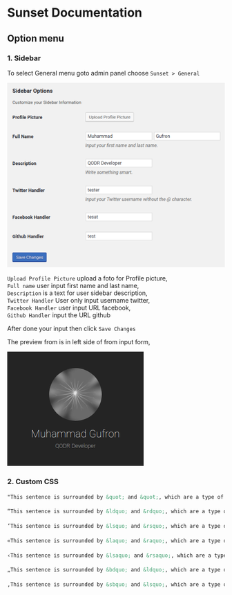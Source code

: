 # Sunset Documentation

## Option menu

### 1. Sidebar

To select General menu goto admin panel choose `Sunset > General`

![sidebar-form](DOC/img/option-1-sidebar-form.png)  

`Upload Profile Picture` upload a foto for Profile picture,  
`Full name` user input first name and last name,  
`Description` is a text for user sidebar description,  
`Twitter Handler` User only input username twitter,  
`Facebook Handler` user input URL facebook,  
`Github Handler` input the URL github

After done your input then click `Save Changes`  

The preview from is in left side of from input form,  

![sidebar-form](DOC/img/option-1-sidebar-preview.png)  


### 2. Custom CSS

```html
"This sentence is surrounded by &quot; and &quot;, which are a type of quotation marks."

“This sentence is surrounded by &ldquo; and &rdquo;, which are a type of quotation marks.”

‘This sentence is surrounded by &lsquo; and &rsquo;, which are a type of quotation marks.’

«This sentence is surrounded by &laquo; and &raquo;, which are a type of quotation marks.»

‹This sentence is surrounded by &lsaquo; and &rsaquo;, which are a type of quotation marks.›

„This sentence is surrounded by &bdquo; and &ldquo;, which are a type of quotation marks.“

‚This sentence is surrounded by &sbquo; and &lsquo;, which are a type of quotation marks.‘
```
